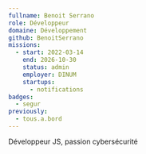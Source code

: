 ```yaml
---
fullname: Benoit Serrano
role: Développeur
domaine: Développement
github: BenoitSerrano
missions:
  - start: 2022-03-14
    end: 2026-10-30
    status: admin
    employer: DINUM
    startups:
      - notifications
badges:
  - segur
previously:
  - tous.a.bord
---
```

Développeur JS, passion cybersécurité